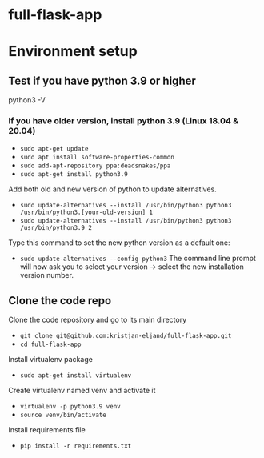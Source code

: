# full-flask-app
# Environment setup
## Test if you have python 3.9 or higher
python3 -V

### If you have older version, install python 3.9 (Linux 18.04 & 20.04)
* `sudo apt-get update`
* `sudo apt install software-properties-common`
* `sudo add-apt-repository ppa:deadsnakes/ppa`
* `sudo apt-get install python3.9`

Add both old and new version of python to update alternatives.
* `sudo update-alternatives --install /usr/bin/python3 python3 /usr/bin/python3.[your-old-version] 1`
* `sudo update-alternatives --install /usr/bin/python3 python3 /usr/bin/python3.9 2`

Type this command to set the new python version as a default one:
* `sudo update-alternatives --config python3`
The command line prompt will now ask you to select your version -> select the new installation version number.

## Clone the code repo
Clone the code repository and go to its main directory
* `git clone git@github.com:kristjan-eljand/full-flask-app.git`
* `cd full-flask-app`

Install virtualenv package
* `sudo apt-get install virtualenv`

Create virtualenv named venv and activate it
* `virtualenv -p python3.9 venv`
* `source venv/bin/activate`

Install requirements file
* `pip install -r requirements.txt`
